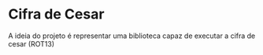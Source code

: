 # Cifra de Cesar

A ideia do projeto é representar uma biblioteca capaz de executar a cifra de cesar (ROT13)

